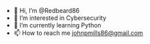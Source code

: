 - 👋 Hi, I’m @Redbeard86
- 👀 I’m interested in Cybersecurity
- 🌱 I’m currently learning Python
- 📫 How to reach me johnpmills86@gmail.com

<!---
Redbeard86/Redbeard86 is a ✨ special ✨ repository because its `README.md` (this file) appears on your GitHub profile.
You can click the Preview link to take a look at your changes.
--->
